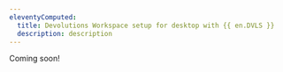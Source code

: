 ```yaml
---
eleventyComputed:
  title: Devolutions Workspace setup for desktop with {{ en.DVLS }}
  description: description
---
```

Coming soon!
